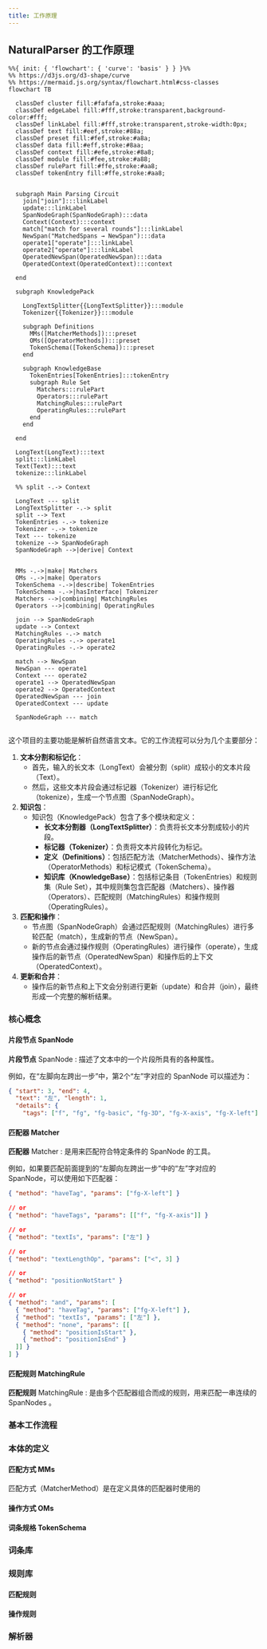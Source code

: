 ```yaml
---
title: 工作原理
---
```


## NaturalParser 的工作原理

```mermaid
%%{ init: { 'flowchart': { 'curve': 'basis' } } }%%
%% https://d3js.org/d3-shape/curve
%% https://mermaid.js.org/syntax/flowchart.html#css-classes
flowchart TB

  classDef cluster fill:#fafafa,stroke:#aaa;
  classDef edgeLabel fill:#fff,stroke:transparent,background-color:#fff;
  classDef linkLabel fill:#fff,stroke:transparent,stroke-width:0px;
  classDef text fill:#eef,stroke:#88a;
  classDef preset fill:#fef,stroke:#a8a;
  classDef data fill:#eff,stroke:#8aa;
  classDef context fill:#efe,stroke:#8a8;
  classDef module fill:#fee,stroke:#a88;
  classDef rulePart fill:#ffe,stroke:#aa8;
  classDef tokenEntry fill:#ffe,stroke:#aa8;


  subgraph Main Parsing Circuit
    join["join"]:::linkLabel
    update:::linkLabel
    SpanNodeGraph(SpanNodeGraph):::data
    Context(Context):::context
    match["match for several rounds"]:::linkLabel
    NewSpan("MatchedSpans → NewSpan"):::data
    operate1["operate"]:::linkLabel
    operate2["operate"]:::linkLabel
    OperatedNewSpan(OperatedNewSpan):::data
    OperatedContext(OperatedContext):::context

  end

  subgraph KnowledgePack

    LongTextSplitter{{LongTextSplitter}}:::module
    Tokenizer{{Tokenizer}}:::module

    subgraph Definitions
      MMs([MatcherMethods]):::preset
      OMs([OperatorMethods]):::preset
      TokenSchema([TokenSchema]):::preset
    end

    subgraph KnowledgeBase
      TokenEntries[TokenEntries]:::tokenEntry
      subgraph Rule Set
        Matchers:::rulePart
        Operators:::rulePart
        MatchingRules:::rulePart
        OperatingRules:::rulePart
      end
    end

  end

  LongText(LongText):::text
  split:::linkLabel
  Text(Text):::text
  tokenize:::linkLabel

  %% split -.-> Context

  LongText --- split
  LongTextSplitter -.-> split
  split --> Text
  TokenEntries -.-> tokenize
  Tokenizer -.-> tokenize
  Text --- tokenize
  tokenize --> SpanNodeGraph
  SpanNodeGraph -->|derive| Context


  MMs -.->|make| Matchers
  OMs -.->|make| Operators
  TokenSchema -.->|describe| TokenEntries
  TokenSchema -.->|hasInterface| Tokenizer
  Matchers -->|combining| MatchingRules
  Operators -->|combining| OperatingRules

  join --> SpanNodeGraph
  update --> Context
  MatchingRules -.-> match
  OperatingRules -.-> operate1
  OperatingRules -.-> operate2

  match --> NewSpan
  NewSpan --- operate1
  Context --- operate2
  operate1 --> OperatedNewSpan
  operate2 --> OperatedContext
  OperatedNewSpan --- join
  OperatedContext --- update

  SpanNodeGraph --- match


```


这个项目的主要功能是解析自然语言文本。它的工作流程可以分为几个主要部分：

1. **文本分割和标记化**：
   - 首先，输入的长文本（LongText）会被分割（split）成较小的文本片段（Text）。
   - 然后，这些文本片段会通过标记器（Tokenizer）进行标记化（tokenize），生成一个节点图（SpanNodeGraph）。
2. **知识包**：
   - 知识包（KnowledgePack）包含了多个模块和定义：
     - **长文本分割器（LongTextSplitter）**：负责将长文本分割成较小的片段。
     - **标记器（Tokenizer）**：负责将文本片段转化为标记。
     - **定义（Definitions）**：包括匹配方法（MatcherMethods）、操作方法（OperatorMethods）和标记模式（TokenSchema）。
     - **知识库（KnowledgeBase）**：包括标记条目（TokenEntries）和规则集（Rule Set），其中规则集包含匹配器（Matchers）、操作器（Operators）、匹配规则（MatchingRules）和操作规则（OperatingRules）。
3. **匹配和操作**：
   - 节点图（SpanNodeGraph）会通过匹配规则（MatchingRules）进行多轮匹配（match），生成新的节点（NewSpan）。
   - 新的节点会通过操作规则（OperatingRules）进行操作（operate），生成操作后的新节点（OperatedNewSpan）和操作后的上下文（OperatedContext）。
4. **更新和合并**：
   - 操作后的新节点和上下文会分别进行更新（update）和合并（join），最终形成一个完整的解析结果。


<!-- 
![程序架构-1.png](/media/程序架构-1.png)

![程序架构-2.png](/media/程序架构-2.png)

![程序架构-3.png](/media/程序架构-3.png)
 -->


### 核心概念

#### 片段节点 SpanNode

**片段节点** SpanNode : 描述了文本中的一个片段所具有的各种属性。

例如，在“左脚向左跨出一步”中，第2个“左”字对应的 SpanNode 可以描述为：

```json
{ "start": 3, "end": 4,
  "text": "左", "length": 1,
  "details": {
    "tags": ["f", "fg", "fg-basic", "fg-3D", "fg-X-axis", "fg-X-left"] } }
```

#### 匹配器 Matcher

**匹配器** Matcher : 是用来匹配符合特定条件的 SpanNode 的工具。

例如，如果要匹配前面提到的“左脚向左跨出一步”中的“左”字对应的 SpanNode，可以使用如下匹配器：

```json
{ "method": "haveTag", "params": ["fg-X-left"] }

// or
{ "method": "haveTags", "params": [["f", "fg-X-axis"]] }

// or
{ "method": "textIs", "params": ["左"] }

// or
{ "method": "textLengthOp", "params": ["<", 3] }

// or
{ "method": "positionNotStart" }

// or
{ "method": "and", "params": [
  { "method": "haveTag", "params": ["fg-X-left"] },
  { "method": "textIs", "params": ["左"] },
  { "method": "none", "params": [[
    { "method": "positionIsStart" },
    { "method": "positionIsEnd" }
  ]] }
] }
```

#### 匹配规则 MatchingRule

**匹配规则** MatchingRule : 是由多个匹配器组合而成的规则，用来匹配一串连续的 SpanNodes 。





### 基本工作流程






### 本体的定义

#### 匹配方式 MMs

匹配方式（MatcherMethod）是在定义具体的匹配器时使用的

#### 操作方式 OMs

#### 词条规格 TokenSchema

### 词条库

### 规则库

#### 匹配规则

#### 操作规则

### 解析器

